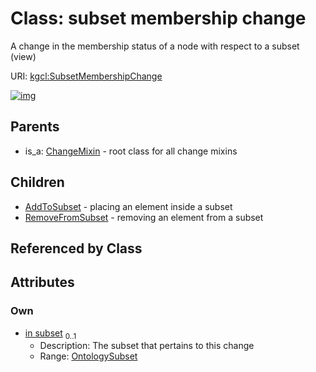 
# Class: subset membership change


A change in the membership status of a node with respect to a subset (view)

URI: [kgcl:SubsetMembershipChange](http://w3id.org/kgcl/SubsetMembershipChange)


[![img](https://yuml.me/diagram/nofunky;dir:TB/class/[OntologySubset]<in%20subset%200..1-++[SubsetMembershipChange],[SubsetMembershipChange]^-[RemoveFromSubset],[SubsetMembershipChange]^-[AddToSubset],[ChangeMixin]^-[SubsetMembershipChange],[RemoveFromSubset],[OntologySubset],[ChangeMixin],[AddToSubset])](https://yuml.me/diagram/nofunky;dir:TB/class/[OntologySubset]<in%20subset%200..1-++[SubsetMembershipChange],[SubsetMembershipChange]^-[RemoveFromSubset],[SubsetMembershipChange]^-[AddToSubset],[ChangeMixin]^-[SubsetMembershipChange],[RemoveFromSubset],[OntologySubset],[ChangeMixin],[AddToSubset])

## Parents

 *  is_a: [ChangeMixin](ChangeMixin.md) - root class for all change mixins

## Children

 * [AddToSubset](AddToSubset.md) - placing an element inside a subset
 * [RemoveFromSubset](RemoveFromSubset.md) - removing an element from a subset

## Referenced by Class


## Attributes


### Own

 * [in subset](in_subset.md)  <sub>0..1</sub>
     * Description: The subset that pertains to this change
     * Range: [OntologySubset](OntologySubset.md)
